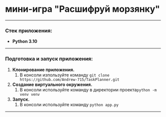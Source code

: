 # мини-игра "Расшифруй морзянку"
____
### Cтек приложения:
- **Python 3.10**
____
### Подготовка и запуск приложения:
1. **Клонирование приложения.**
   1. В консоли изпользуйте команду `git clone https://github.com/Andrew-715/TaskPlanner.git`
2. **Создание виртуального окружения.**
   1. В консоли используйте команду в директории проекта`python -m venv venv`
3. **Запуск.**
   1. В консоли используйте команду `python app.py`
____
